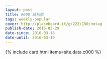 ```yaml
---
layout: post
title: #000 試刊號
tags: weekly-popular
cover: http://placebeard.it/g/222/150/notag
publish-date: 2016-03-29
date-since: 2016-03-13
date-until: 2016-03-19
---
```


{% include card.html items=site.data.c000 %}

